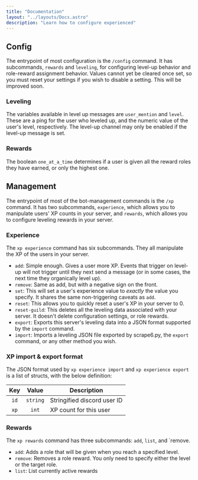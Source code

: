 ```yaml
---
title: "Documentation"
layout: "../layouts/Docs.astro"
description: "Learn how to configure experienced"
---
```


## Config

The entrypoint of most configuration is the `/config` command. It has subcommands, `rewards` and `leveling`, for
configuring level-up behavior and role-reward assignment behavior. Values cannot yet be cleared once set, so you must
reset your settings if you wish to disable a setting. This will be improved soon.

### Leveling

The variables available in level up messages are `user_mention` and `level`. These are a ping for the user who leveled
up, and the numeric value of the user's level, respectively.
The level-up channel may only be enabled if the level-up message is set.

### Rewards

The boolean `one_at_a_time` determines if a user is given all the reward roles they have earned, or only the highest
one.

## Management

The entrypoint of most of the bot-management commands is the `/xp` command. It has two subcommands, `experience`, which
allows you to manipulate users' XP counts in your server, and `rewards`, which allows you to configure leveling rewards
in your server.

### Experience

The `xp experience` command has six subcommands. They all manipulate the XP of the users in your server.

- `add`: Simple enough. Gives a user more XP. Events that trigger on level-up will not trigger until they next send a
  message (or in some cases, the next time they organically level up).
- `remove`: Same as add, but with a negative sign on the front.
- `set`: This will set a user's experience value to _exactly_ the value you specify. It shares the same non-triggering
  caveats as `add`.
- `reset`: This allows you to quickly reset a user's XP in your server to 0.
- `reset-guild`: This deletes all the leveling data associated with your server. It doesn't delete configuration
  settings, or role rewards.
- `export`: Exports this server's leveling data into a JSON format supported by the `import` command.
- `import`: Imports a leveling JSON file exported by scrape6.py, the `export` command, or any other method you wish.

### XP import & export format

The JSON format used by `xp experience import` and `xp experience export` is a list of structs, with the below
definition:

| Key  |  Value   | Description                 |
|:----:|:--------:|-----------------------------|
| `id` | `string` | Stringified discord user ID |
| `xp` |  `int`   | XP count for this user      |

### Rewards

The `xp rewards` command has three subcommands: `add`, `list`, and `remove.

- `add`: Adds a role that will be given when you reach a specified level.
- `remove`: Removes a role reward. You only need to specify either the level or the target role.
- `list`: List currently active rewards